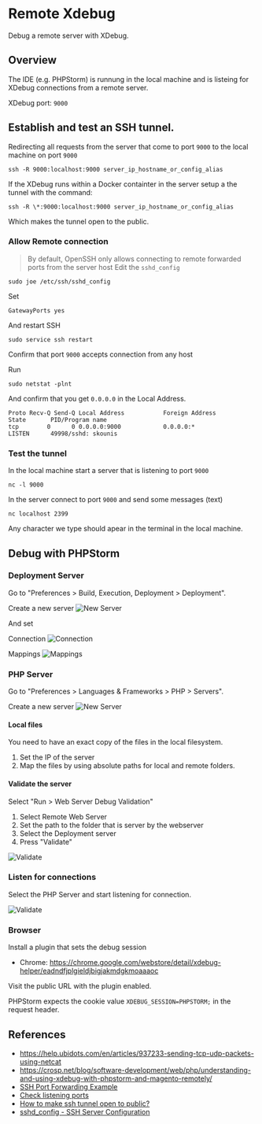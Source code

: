 # Remote Xdebug
Debug a remote server with XDebug.

## Overview 
The IDE (e.g. PHPStorm) is runnung in the local machine and is listeing for XDebug connections from a remote server. 

XDebug port: `9000` 

## Establish and test an SSH tunnel. 
Redirecting all requests from the server that come to port `9000` to the local machine on port `9000`

```
ssh -R 9000:localhost:9000 server_ip_hostname_or_config_alias
```
If the XDebug runs within a Docker containter in the server setup a the tunnel with the command:

```
ssh -R \*:9000:localhost:9000 server_ip_hostname_or_config_alias
```
Which makes the tunnel open to the public. 

### Allow Remote connection 
> By default, OpenSSH only allows connecting to remote forwarded ports from the server host
Edit the `sshd_config`
```
sudo joe /etc/ssh/sshd_config
```
Set
```
GatewayPorts yes
```
And restart SSH
```
sudo service ssh restart
```
Confirm that port `9000` accepts connection from any host

Run
```
sudo netstat -plnt
```
And confirm that you get `0.0.0.0` in the Local Address.
```
Proto Recv-Q Send-Q Local Address           Foreign Address         State       PID/Program name    
tcp        0      0 0.0.0.0:9000            0.0.0.0:*               LISTEN      49998/sshd: skounis 
```
### Test the tunnel 
In the local machine start a server that is listening to port `9000`
```
nc -l 9000
```

In the server connect to port `9000` and send some messages (text) 
```
nc localhost 2399
```

Any character we type should apear in the terminal in the local machine. 

## Debug with PHPStorm
### Deployment Server
Go to "Preferences > Build, Execution, Deployment > Deployment". 

Create a new server 
![New Server](https://github.com/skounis/remote-xdebug/blob/master/xdebug-phpstorm-00.png)

And set

Connection
![Connection](https://github.com/skounis/remote-xdebug/blob/master/xdebug-phpstorm-01.png)

Mappings
![Mappings](https://github.com/skounis/remote-xdebug/blob/master/xdebug-phpstorm-02.png)


### PHP Server
Go to "Preferences > Languages & Frameworks > PHP > Servers". 

Create a new server 
![New Server](https://github.com/skounis/remote-xdebug/blob/master/xdebug-phpstorm-03.png)

#### Local files
You need to have an exact copy of the files in the local filesystem. 
1. Set the IP of the server 
2. Map the files by using absolute paths for local and remote folders. 

#### Validate the server 
Select "Run > Web Server Debug Validation"
1. Select Remote Web Server
2. Set the path to the folder that is server by the webserver
3. Select the Deployment server 
4. Press "Validate" 

![Validate](https://github.com/skounis/remote-xdebug/blob/master/xdebug-phpstorm-04.png)

### Listen for connections
Select the PHP Server and start listening for connection.

![Validate](https://github.com/skounis/remote-xdebug/blob/master/xdebug-phpstorm-05.png)

### Browser 
Install a plugin that sets the debug session 
-  Chrome: https://chrome.google.com/webstore/detail/xdebug-helper/eadndfjplgieldjbigjakmdgkmoaaaoc

Visit the public URL with the plugin enabled.

PHPStorm expects the cookie value `XDEBUG_SESSION=PHPSTORM;` in the request header. 

## References
- https://help.ubidots.com/en/articles/937233-sending-tcp-udp-packets-using-netcat
- https://crosp.net/blog/software-development/web/php/understanding-and-using-xdebug-with-phpstorm-and-magento-remotely/
- [SSH Port Forwarding Example](https://www.ssh.com/ssh/tunneling/example)
- [Check listening ports](https://support.rackspace.com/how-to/checking-listening-ports-with-netstat/)
- [How to make ssh tunnel open to public?](https://superuser.com/questions/588591/how-to-make-ssh-tunnel-open-to-public)
- [sshd_config - SSH Server Configuration](https://www.ssh.com/ssh/sshd_config)

